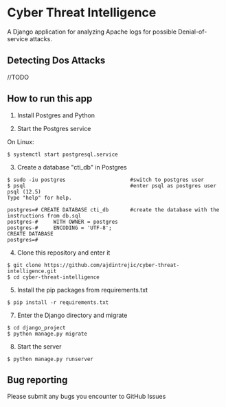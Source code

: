 # Cyber Threat Intelligence

A Django application for analyzing Apache logs for possible Denial-of-service attacks.

## Detecting Dos Attacks
//TODO


## How to run this app

1. Install Postgres and Python

2. Start the Postgres service

On Linux:
```
$ systemctl start postgresql.service
```

3. Create a database "cti_db" in Postgres
```
$ sudo -iu postgres                     #switch to postgres user
$ psql                                  #enter psql as postgres user
psql (12.5)
Type "help" for help.

postgres=# CREATE DATABASE cti_db       #create the database with the instructions from db.sql
postgres-#     WITH OWNER = postgres
postgres-#     ENCODING = 'UTF-8';
CREATE DATABASE
postgres=# 
```
4. Clone this repository and enter it
```
$ git clone https://github.com/ajdintrejic/cyber-threat-intelligence.git
$ cd cyber-threat-intelligence
```

5. Install the  pip packages from requirements.txt 
```
$ pip install -r requirements.txt
```

7. Enter the Django directory and migrate
```
$ cd django_project
$ python manage.py migrate
```

8. Start the server
```
$ python manage.py runserver
```

## Bug reporting
Please submit any bugs you encounter to GitHub Issues
